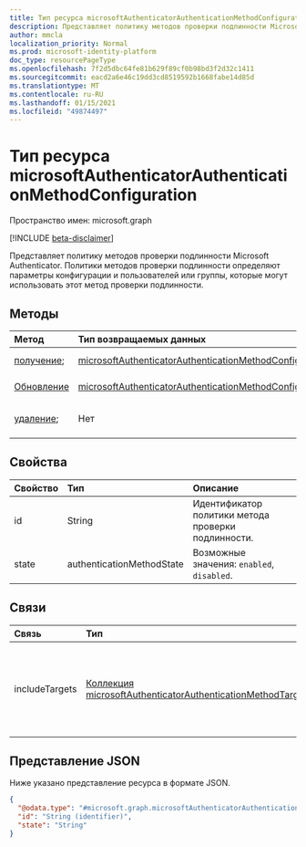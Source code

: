 ```yaml
---
title: Тип ресурса microsoftAuthenticatorAuthenticationMethodConfiguration
description: Представляет политику методов проверки подлинности Microsoft Authenticator.
author: mmcla
localization_priority: Normal
ms.prod: microsoft-identity-platform
doc_type: resourcePageType
ms.openlocfilehash: 7f2d5dbc64fe81b629f89cf0b98bd3f2d32c1411
ms.sourcegitcommit: eacd2a6e46c19dd3cd8519592b1668fabe14d85d
ms.translationtype: MT
ms.contentlocale: ru-RU
ms.lasthandoff: 01/15/2021
ms.locfileid: "49874497"
---
```

# <a name="microsoftauthenticatorauthenticationmethodconfiguration-resource-type"></a>Тип ресурса microsoftAuthenticatorAuthenticationMethodConfiguration
Пространство имен: microsoft.graph

[!INCLUDE [beta-disclaimer](../../includes/beta-disclaimer.md)]

Представляет политику методов проверки подлинности Microsoft Authenticator. Политики методов проверки подлинности определяют параметры конфигурации и пользователей или группы, которые могут использовать этот метод проверки подлинности.

## <a name="methods"></a>Методы
|Метод|Тип возвращаемых данных|Описание|
|:---|:---|:---|
|[получение](../api/microsoftauthenticatorauthenticationmethodconfiguration-get.md);|[microsoftAuthenticatorAuthenticationMethodConfiguration](../resources/microsoftauthenticatorauthenticationmethodconfiguration.md)|Чтение свойств и связей объекта microsoftAuthenticatorAuthenticationMethodConfiguration.|
|[Обновление](../api/microsoftauthenticatorauthenticationmethodconfiguration-update.md)|[microsoftAuthenticatorAuthenticationMethodConfiguration](../resources/microsoftauthenticatorauthenticationmethodconfiguration.md)|Обновление свойств объекта microsoftAuthenticatorAuthenticationMethodConfiguration.|
|[удаление](../api/microsoftauthenticatorauthenticationmethodconfiguration-delete.md);|Нет|Возвращает объект microsoftAuthenticatorAuthenticationMethodConfiguration в конфигурацию по умолчанию.|

## <a name="properties"></a>Свойства
|Свойство|Тип|Описание|
|:---|:---|:---|
|id|String|Идентификатор политики метода проверки подлинности.|
|state|authenticationMethodState|Возможные значения: `enabled`, `disabled`.|

## <a name="relationships"></a>Связи
|Связь|Тип|Описание|
|:---|:---|:---|
|includeTargets|[Коллекция microsoftAuthenticatorAuthenticationMethodTarget](../resources/microsoftauthenticatorauthenticationmethodtarget.md)|Коллекция пользователей или групп, которым включен метод проверки подлинности.|

## <a name="json-representation"></a>Представление JSON
Ниже указано представление ресурса в формате JSON.
<!-- {
  "blockType": "resource",
  "keyProperty": "id",
  "@odata.type": "microsoft.graph.microsoftAuthenticatorAuthenticationMethodConfiguration",
  "baseType": "microsoft.graph.authenticationMethodConfiguration",
  "openType": false
}
-->
``` json
{
  "@odata.type": "#microsoft.graph.microsoftAuthenticatorAuthenticationMethodConfiguration",
  "id": "String (identifier)",
  "state": "String"
}
```

